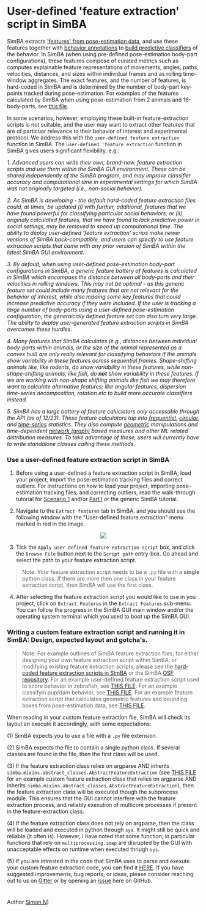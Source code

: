 # User-defined 'feature extraction' script in SimBA

SimBA extracts ['features' from pose-estimation data](https://github.com/sgoldenlab/simba/blob/master/docs/tutorial.md#step-5-extract-features), and use these features together with [behavior annotations](https://github.com/sgoldenlab/simba/blob/master/docs/tutorial.md#step-6-label-behavior) to [build predictive classifiers](https://github.com/sgoldenlab/simba/blob/master/docs/tutorial.md#step-7-train-machine-model) of the behavior. In SimBA (when using pre-defined pose-estimation body-part configurations), these features compose of curated metrics such as computes explainable feature representations of movements, angles, paths, velocities, distances, and sizes within individual frames and as rolling time-window aggregates. The exact features, and the number of features, is hard-coded in SimBA and is determined by the number of body-part key-points tracked during pose-estimation. For examples of the features calculated by SimBA when using pose-estimation from 2 animals and 16-body-parts, see [this file](https://github.com/sgoldenlab/simba/blob/master/misc/Feature_description.csv).

In some scenarios, however, employing these built-in feature-extraction scripts is not suitable, and the user may want to extract other features that are of particuar relevance to their behavior of interest and experimental protocol. We address this with the `user-defined feature extraction` function in SimBA.  The `user-defined 'feature extraction` function in SimBA gives users significant flexibility, e.g.:

*1. Advanced users can write their own, brand-new, feature extraction scripts and use them within the SimBA GUI environment. These can be shared independently of the SimBA program, and may improve classifier accuracy and computational time in experimental settings for which SimBA was not originally targeted (i.e., non-social behavior).* 

*2. As SimBA is developing - the default hard-coded feature extraction files could, at times, be updated (i) with further, additional, features that we have found powerful for classifying particular social behaviors, or (ii) originaly calculated features, that we have found to lack predictive power in social settings, may be removed to speed up computational time. The ability to deploy user-defined 'feature extraction' scrips make newer versions of SimBA back-compatible, and users can specify to use feature extraction scripts that came with any prior version of SimBA within the latest SimBA GUI environment.*

*3. By default, when using user-defined pose-estimation body-part configurations in SimBA, a generic feature battery of features is calculated in SimBA which encompass the distance between all body-parts and their velocities in rolling windows.  This may  not be optimal - as this generic feature set could include many features that are not relevant for the behavior of interest, while also missing some key features that could increase predictive accuracy if they were included. If the user is tracking a large number of body-parts using a user-defined pose-estimation configuration, the generaically defined feature set can also turn very large. The ability to deplay user-generated feature extraction scripts in SimBA overcomes these hurdles.*

*4. Many features that SimBA calculates (e.g., distances between individual body-parts within animals, or the size of the animal represented as a convex hull) are only really relevant for classifying behaviors if the animals show variability in these features across sequential frames. Shape-shifting animals like, like rodents, do show variability in these features, while non-shape-shifting animals, like fish, do **not** show variability in these features. If we are working with non-shape shifting animals like fish we may therefore want to calculate alternative features; like angular features, dispersion time-series decomposition, rotation etc to build more accurate classifiers instead.* 

*5. SimBA has a large battery of feature caluclators only accessable through the API (as of 12/23). These feature calculators tap into [frequentist](https://simba-uw-tf-dev.readthedocs.io/en/latest/simba.mixins.html#module-simba.mixins.statistics_mixin), [circular](https://simba-uw-tf-dev.readthedocs.io/en/latest/simba.mixins.html#module-simba.mixins.circular_statistics), and [time-series](https://simba-uw-tf-dev.readthedocs.io/en/latest/simba.mixins.html#module-simba.mixins.timeseries_features_mixin) statistics. They also compute [geometric](https://simba-uw-tf-dev.readthedocs.io/en/latest/simba.mixins.html#module-simba.mixins.geometry_mixin) manipulations and time-dependent [network (graph)](https://simba-uw-tf-dev.readthedocs.io/en/latest/simba.mixins.html#module-simba.mixins.network_mixin) based measures and other ML related distribution measures. To take advantage of these, users will currently have to write standalone classes calling these methods.*


### Use a user-defined feature extraction script in SimBA

1. Before using a user-defined a feature extraction script in SimBA, load your project, import the pose-estimation tracking files and correct outliers. For instructions on how to load your project, importing pose-estimation tracking files, and correcting outliers, read the walk-through tutorial for [Scenario 1](https://github.com/sgoldenlab/simba/blob/master/docs/Scenario1.md) and/or [Part I](https://github.com/sgoldenlab/simba/blob/master/docs/tutorial.md#step-1-generate-project-config%5D) or the generic SimBA tutorial.  

2. Navigate to the `Extract features` tab in SimBA. and you should see the following window with the "User-defined feature extraction" menu marked in red in the image. 

<p align="center">
<img src="https://github.com/sgoldenlab/simba/blob/master/images/feature_extraction_user_defined_2023.png" />
</p>

3. Tick the `Apply user defined feature extraction script` box, and click the `Browse File` button next to the `Script path` entry-box. Go ahead and select the path to your feature extraction script.

> Note: Your feature extraction script needs to be a `.py` file with a **single** python class. If there are more then one class in your feature extraction script, then SimBA will use the first class. 

4. After selecting the feature extraction script you would like to use in you project, click on `Extract Features` in the `Extract Features` sub-menu. You can follow the progress in the SimBA GUI main window and/or the operating system terminal which you used to boot up the SimBA GUI.

### Writing a custom feature extraction script and running it in SimBA: Design, expected layout and gotcha's. 

>Note: For example outlines of SimBA feature extraction files, for either designing your own feature extraction script within SimBA, or modifying existing feature extraction scripts, please see the [hard-coded feature extraction scripts in SimBA](https://github.com/sgoldenlab/simba/tree/master/simba/feature_extractors) or the SimBA [OSF repository](https://osf.io/emxyw/). For an example user-defined feature extraction script used to score behavior in zebrafish, see [THIS FILE](https://github.com/sgoldenlab/simba/blob/master/simba/feature_extractors/misc/fish_feature_extractor_2023_version_5.py). For an example classifyin pup/dam behavior, see [THIS FILE](https://github.com/lapphe/AMBER-pipeline/blob/main/SimBA_AMBER_project/AMBER_2_0__feature_extraction/amber_feature_extraction_20230815.py). For an example feature extraction script that calculates geometric features and bounding boxes from pose-estimation data, see [THIS FILE](https://github.com/sgoldenlab/simba/blob/master/misc/geometry_feature_extraction.py).


When reading in your custom feature extraction file, SimBA will check its layout an execute it accordingly, with some expectations:

(1) SimBA expects you to use a file with a `.py` file extension. 

(2) SimBA expects the file to contain a single python class. If several classes are found in the file, then the first class will be used. 

(3) If the feature extraction class relies on argparse AND inherits ``simba.mixins.abstract_classes.AbstractFeatureExtraction``
(see [THIS FILE](https://github.com/sgoldenlab/simba/blob/master/misc/geometry_feature_extraction.py) for an example custom feature extraction class that relies on argparse AND inherits ``simba.mixins.abstract_classes.AbstractFeatureExtraction``), then the feature extraction class will be executed though the subprocess module. This ensures that the GUI cannot interfere with the feature extraction process, and reliably exexution of multicore processes if present in the feature-extraction class.

(4) If the feature extraction class does not rely on argparse, then the class will be loaded and executed in python through ``sys``. It
might still be quick and reliable (it often is). However, I have noted that some function, in particular functions that rely on ``multiprocessing.imap`` are disrupted by the GUI with unacceptable effects on runtime when executed thriugh ``sys``.

(5) If you are intrested in the code that SimBA uses to parse and exexute your custom feature extraction code, you can find it [HERE](https://github.com/sgoldenlab/simba/blob/master/simba/utils/custom_feature_extractor.py). If you have suggested improvements, bug reports, or ideas, please consider reaching out to us on [Gitter](https://app.gitter.im/#/room/#SimBA-Resource_community:gitter.im) or by opening an [issue](https://github.com/sgoldenlab/simba/issues) here on GitHub. 

#
Author [Simon N](https://github.com/sronilsson))
